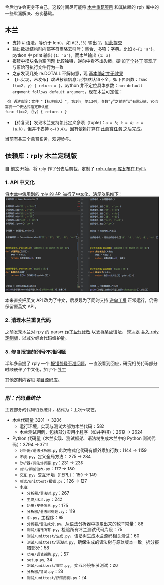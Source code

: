 
今后也许会更身不由己，这段时间尽可能将 [木兰重现项目](https://gitee.com/MulanRevive/mulan-rework) 和其依赖的 rply 库中的一些纰漏解决、夯实基础。

## 木兰

- 支持 # 语法，等价于 len()，如 `#[3,33]` 输出 2。[见此提交](https://gitee.com/MulanRevive/mulan-rework/commit/a5f12497465352fb2c0db7cd7de45282a1b208af)
- 输出数据结构时内部字符串略去引号：[集合、多项](https://gitee.com/MulanRevive/mulan-rework/commit/1f20783a49cb66afa68bef628a6640aa16fcdfdf)；[字典](https://gitee.com/MulanRevive/mulan-rework/commit/8ed7d5e58a77eada9efdea0740f1c5f9ecabc357)。比如 `d={1:'a'}`，python 中 print 输出 `{1: 'a'}`，而木兰输出 `{1: a}`
- [报错中模块名为空问题](https://gitee.com/MulanRevive/mulan-rework/issues/I37WKB?from=project-issue) 比较独特，逆向中看不出头绪，硬 [加了个补丁](https://gitee.com/MulanRevive/mulan-rework/commit/70a86e16d6f0b2aa13d724d868d844918b3e352e) 实现了与原始可执行文件行为一致
- 之前发现几处 re.DOTALL 不解何意，现 [基本确定并无效果](https://gitee.com/MulanRevive/mulan-rework/commit/cd68beec2e51e6528e8c9990dfee6e60f2a997b3)
- 【已实现，未发布】改进报错信息: 形参默认值不全。如下面函数：`func f(x=2, y) { return x }`，python 并不定位具体参数：`non-default argument follows default argument`，现在木兰可定位：
```
 😰 语法错误：文件 "【标准输入】", 第1行, 第13列, 参数“y”之前的“x”有默认值，它也需要一个表达式指定默认值
func f(x=2, ✋y) { return x }
```
- 【待复现】发现木兰支持如此定义多项（tuple）：`a = 3; b = 4; c = (a,b)`，但并不支持 `c=(3,4)`。因有依赖打算在 [此悬赏任务](https://gitee.com/MulanRevive/mulan-rework/issues/I3TIKJ?from=project-issue) 之后完成。

当前有共三个悬赏任务，欢迎参与。

## 依赖库：rply 木兰定制版

自 [前文](https://zhuanlan.zhihu.com/p/372021884) 开始，将 rply 作了分支后剪裁、定制了 [rply-ulang 库发布在 PyPI](https://pypi.org/project/rply-ulang/)。

### 1. API 中文化

将木兰中使用到的 rply 的 API 进行了中文化，演示效果如下：
![rplyAPI](截图/2021-06-12_rplyAPI中文化.png)

本来直接把英文 API 改为了中文，后发现为了同时支持 [逆向工程](https://github.com/MulanRevive/mulan) 正常运行，仍需保留原英文 API。

### 2. 清理木兰重复代码

之前发现木兰对 rply 的 parser [作了些许修改](https://gitee.com/MulanRevive/mulan-rework/commit/f6dadf103508880e42ed054152aadee131e20ee7) 以支持某些语法， 现决定 [并入 rply 定制版](https://github.com/nobodxbodon/rply/commit/dd0ef0319556d0d6d76b44d562669e708784bd32)，以减少综合代码维护量。

### 3. 修复报错的列号不准问题

半年多前提了 rply 一个 [报错列号不准问题](https://github.com/alex/rply/pull/95#issuecomment-729513800)，一直没看到回应，研究相关代码部分时顺便作了中文化，加了个 [补丁](https://github.com/nobodxbodon/rply/commit/4afbd7f12f200790d0466c23f1e0660b770e5ef6)

其他定制内容见 [项目源码库](https://github.com/nobodxbodon/rply)。


-----------

### ***附：代码量统计***

主要部分的代码行数统计，格式为：上次->现在。

- 木兰代码量 3201 -> 3206
    - 运行环境，实现与测试大部为木兰代码：582
    - 木兰测试用例，包括部分实用小程序（如井字棋）：2619 -> 2624
- Python 代码量（木兰实现、测试框架、语法树生成木兰中的 Python 测试代码）：3794 -> 3711
    - `分析器/语法分析器.py` 此次格式化代码有额外添加行数：1144 -> 1159
    - `环境.py`，定义全局方法： 275 -> 284
    - `分析器/词法分析器.py`：231 -> 236
    - `测试/期望值表.py`：177 -> 180
    - `交互.py`，交互环境（REPL）：150 -> 149
    - `测试/unittest/报错.py`：126 -> 127
    - 未变
        - `分析器/语法树.py`：267
        - `生成/木兰.py`：242
        - `功用/反馈信息.py`：175
        - `分析器/语法树处理.py`：119
        - `中.py`，主程序：95
        - `分析器/语法成分.py`，从语法分析器中提取出来的枚举常量：88
        - `测试/运行所有.py`，检验所有木兰测试代码片段：75
        - `测试/unittest/生成.py`，语法树生成木兰源码相关测试：60
        - `测试/unittest/语法树.py`，确保生成的语法树与原始版本一致，拆分报错部分：58
        - `功用/调试辅助.py`，：57
        - `setup.py`, 34
        - `测试/unittest/交互.py`，交互环境相关测试：28
        - `分析器/错误.py`：28
        - `测试/unittest/所有用例.py`：24
